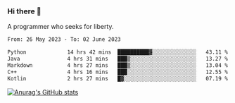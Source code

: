 ### Hi there 👋

<!--
**shejialuo/shejialuo** is a ✨ _special_ ✨ repository because its `README.md` (this file) appears on your GitHub profile.

Here are some ideas to get you started:

- 🔭 I’m currently working on ...
- 🌱 I’m currently learning ...
- 👯 I’m looking to collaborate on ...
- 🤔 I’m looking for help with ...
- 💬 Ask me about ...
- 📫 How to reach me: ...
- 😄 Pronouns: ...
- ⚡ Fun fact: ...
-->

A programmer who seeks for liberty.

<!--START_SECTION:waka-->

```txt
From: 26 May 2023 - To: 02 June 2023

Python             14 hrs 42 mins  ██████████▓░░░░░░░░░░░░░░   43.11 %
Java               4 hrs 31 mins   ███▒░░░░░░░░░░░░░░░░░░░░░   13.27 %
Markdown           4 hrs 27 mins   ███▒░░░░░░░░░░░░░░░░░░░░░   13.04 %
C++                4 hrs 16 mins   ███░░░░░░░░░░░░░░░░░░░░░░   12.55 %
Kotlin             2 hrs 27 mins   █▓░░░░░░░░░░░░░░░░░░░░░░░   07.19 %
```

<!--END_SECTION:waka-->

[![Anurag's GitHub stats](https://github-readme-stats.vercel.app/api?username=shejialuo&show_icons=true&theme=dracula)](https://github.com/anuraghazra/github-readme-stats)

